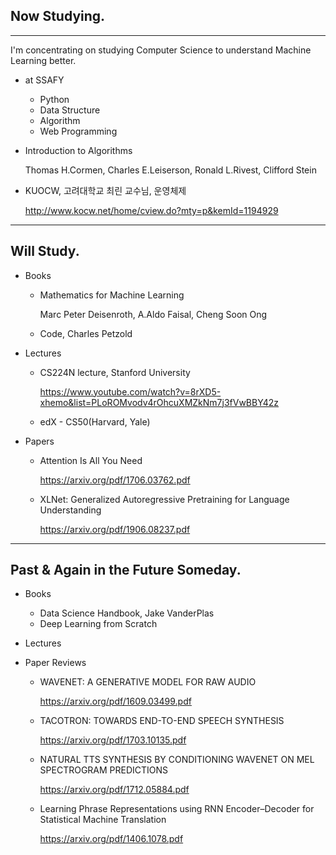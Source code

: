 ## Now Studying.

---

I'm concentrating on studying Computer Science to understand Machine Learning better.

- at SSAFY

  - Python
  - Data Structure
  - Algorithm
  - Web Programming

- Introduction to Algorithms

  Thomas H.Cormen, Charles E.Leiserson, Ronald L.Rivest, Clifford Stein

- KUOCW, 고려대학교 최린 교수님, 운영체제

  <http://www.kocw.net/home/cview.do?mty=p&kemId=1194929>

  

---

## Will Study.

- Books

  - Mathematics for Machine Learning

    Marc Peter Deisenroth, A.Aldo Faisal, Cheng Soon Ong
    
  - Code, Charles Petzold

- Lectures

  - CS224N lecture, Stanford University

    <https://www.youtube.com/watch?v=8rXD5-xhemo&list=PLoROMvodv4rOhcuXMZkNm7j3fVwBBY42z>
    
  - edX - CS50(Harvard, Yale)

- Papers

  - Attention Is All You Need

    <https://arxiv.org/pdf/1706.03762.pdf>

  - XLNet: Generalized Autoregressive Pretraining for Language Understanding

    <https://arxiv.org/pdf/1906.08237.pdf>

---

## Past & Again in the Future Someday.

- Books

  - Data Science Handbook, Jake VanderPlas
  - Deep Learning from Scratch

- Lectures

- Paper Reviews

  - WAVENET: A GENERATIVE MODEL FOR RAW AUDIO

    <https://arxiv.org/pdf/1609.03499.pdf>

  - TACOTRON: TOWARDS END-TO-END SPEECH SYNTHESIS

    <https://arxiv.org/pdf/1703.10135.pdf>

  - NATURAL TTS SYNTHESIS BY CONDITIONING WAVENET ON MEL SPECTROGRAM
    PREDICTIONS

    <https://arxiv.org/pdf/1712.05884.pdf>
  
  - Learning Phrase Representations using RNN Encoder–Decoder for Statistical Machine Translation

    <https://arxiv.org/pdf/1406.1078.pdf>
